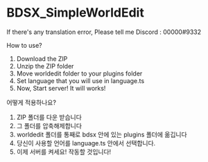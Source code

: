 # BDSX_SimpleWorldEdit

If there's any translation error, Please tell me
Discord : 00000#9332

How to use?

1. Download the ZIP
2. Unzip the ZIP folder
3. Move worldedit folder to your plugins folder
4. Set language that you will use in language.ts
5. Now, Start server! It will works!

어떻게 적용하나요?

1. ZIP 폴더를 다운 받습니다
2. 그 폴더를 압축해제합니다
3. worldedit 폴더를 통째로 bdsx 안에 있는 plugins 폴더에 옮깁니다
4. 당신이 사용할 언어를 language.ts 안에서 선택합니다.
5. 이제 서버를 켜세요! 작동할 것입니다!
